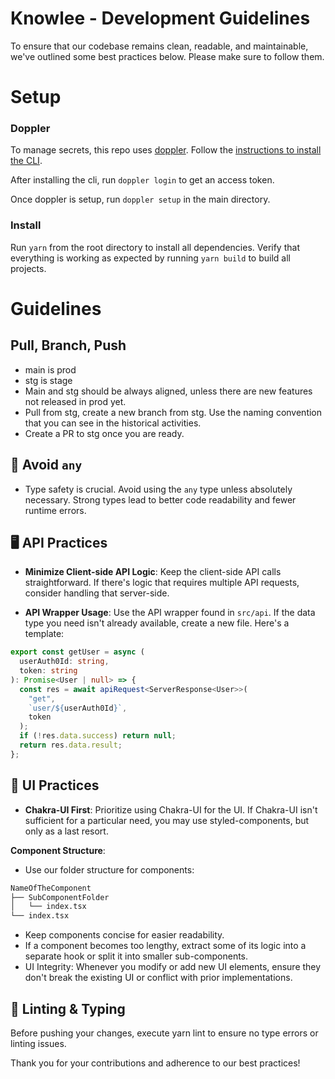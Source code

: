 # Knowlee - Development Guidelines

To ensure that our codebase remains clean, readable, and maintainable, we've outlined some best practices below. Please make sure to follow them.

# Setup

### Doppler

To manage secrets, this repo uses [doppler](https://doppler.com). Follow the [instructions to install the CLI](https://docs.doppler.com/docs/install-cli).

After installing the cli, run `doppler login` to get an access token.

Once doppler is setup, run `doppler setup` in the main directory. 

### Install

Run `yarn` from the root directory to install all dependencies. Verify that everything is working as expected by running `yarn build` to build all projects.

# Guidelines

## Pull, Branch, Push

- main is prod
- stg is stage
- Main and stg should be always aligned, unless there are new features not released in prod yet.
- Pull from stg, create a new branch from stg. Use the naming convention that you can see in the historical activities.
- Create a PR to stg once you are ready.

## 🚫 Avoid `any`

- Type safety is crucial. Avoid using the `any` type unless absolutely necessary. Strong types lead to better code readability and fewer runtime errors.

## 🖥️ API Practices

- **Minimize Client-side API Logic**: Keep the client-side API calls straightforward. If there's logic that requires multiple API requests, consider handling that server-side.

- **API Wrapper Usage**: Use the API wrapper found in `src/api`. If the data type you need isn't already available, create a new file. Here's a template:

```typescript
export const getUser = async (
  userAuth0Id: string,
  token: string
): Promise<User | null> => {
  const res = await apiRequest<ServerResponse<User>>(
    "get",
    `user/${userAuth0Id}`,
    token
  );
  if (!res.data.success) return null;
  return res.data.result;
};
```

## 🎨 UI Practices

- **Chakra-UI First**: Prioritize using Chakra-UI for the UI. If Chakra-UI isn't sufficient for a particular need, you may use styled-components, but only as a last resort.

**Component Structure**:

- Use our folder structure for components:

```bash
NameOfTheComponent
├── SubComponentFolder
│   └── index.tsx
└── index.tsx
```

- Keep components concise for easier readability.
- If a component becomes too lengthy, extract some of its logic into a separate hook or split it into smaller sub-components.
- UI Integrity: Whenever you modify or add new UI elements, ensure they don't break the existing UI or conflict with prior implementations.

## 🧪 Linting & Typing

Before pushing your changes, execute yarn lint to ensure no type errors or linting issues.

Thank you for your contributions and adherence to our best practices!
